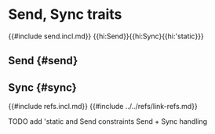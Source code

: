 # Send, Sync traits

{{#include send.incl.md}}
{{hi:Send}}{{hi:Sync}{{hi:'static}}}

## Send {#send}

## Sync {#sync}

{{#include refs.incl.md}}
{{#include ../../refs/link-refs.md}}

<div class="hidden">
TODO add 'static and Send constraints
Send + Sync handling
</div>
